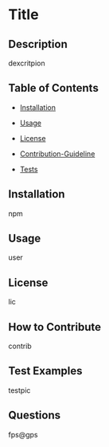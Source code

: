 # Title 

    
 ## Description 

 dexcritpion

    
 ## Table of Contents 

    
 - [Installation](#installation)

    
 - [Usage](#usage)

    
 - [License](#license)

    
 - [Contribution-Guideline](#contributing)

    
 - [Tests](#tests)

    
 ## Installation 

 npm

    
 ## Usage 

 user

    
 ## License 

 lic

    
 ## How to Contribute 

 contrib

    
 ## Test Examples 

 testpic

    
 ## Questions 

 fps@gps


